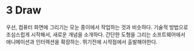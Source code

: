 # 3 Draw

우선, 컴퓨터 화면에 그리기는 모눈 종이에서 작업하는 것과 비슷하다. 기술적 방법으로 조심스럽게 시작해서, 새로운 개념을 소개하다. 간단한 도형을 그리는 소프트웨어에서 애니메이션과 인터렉션을 확장하는. 뛰기전에 시작점에서 출발해야한다.
